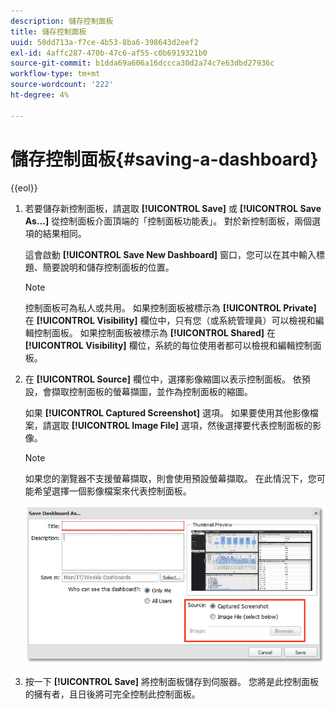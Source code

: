 ```yaml
---
description: 儲存控制面板
title: 儲存控制面板
uuid: 50dd713a-f7ce-4b53-8ba6-398643d2eef2
exl-id: 4affc287-470b-47c6-af55-c0b6919321b0
source-git-commit: b1dda69a606a16dccca30d2a74c7e63dbd27936c
workflow-type: tm+mt
source-wordcount: '222'
ht-degree: 4%

---
```


# 儲存控制面板{#saving-a-dashboard}

{{eol}}

1. 若要儲存新控制面板，請選取 **[!UICONTROL Save]** 或 **[!UICONTROL Save As…]** 從控制面板介面頂端的「控制面板功能表」。 對於新控制面板，兩個選項的結果相同。

   這會啟動 **[!UICONTROL Save New Dashboard]** 窗口，您可以在其中輸入標題、簡要說明和儲存控制面板的位置。

   >[!NOTE]
   >
   >控制面板可為私人或共用。 如果控制面板被標示為 **[!UICONTROL Private]** 在 **[!UICONTROL Visibility]** 欄位中，只有您（或系統管理員）可以檢視和編輯控制面板。 如果控制面板被標示為 **[!UICONTROL Shared]** 在 **[!UICONTROL Visibility]** 欄位，系統的每位使用者都可以檢視和編輯控制面板。

1. 在 **[!UICONTROL Source]** 欄位中，選擇影像縮圖以表示控制面板。 依預設，會擷取控制面板的螢幕擷圖，並作為控制面板的縮圖。

   如果 **[!UICONTROL Captured Screenshot]** 選項。 如果要使用其他影像檔案，請選取 **[!UICONTROL Image File]** 選項，然後選擇要代表控制面板的影像。

   >[!NOTE]
   >
   >如果您的瀏覽器不支援螢幕擷取，則會使用預設螢幕擷取。 在此情況下，您可能希望選擇一個影像檔案來代表控制面板。

   ![](assets/save.png)

1. 按一下 **[!UICONTROL Save]** 將控制面板儲存到伺服器。 您將是此控制面板的擁有者，且日後將可完全控制此控制面板。
